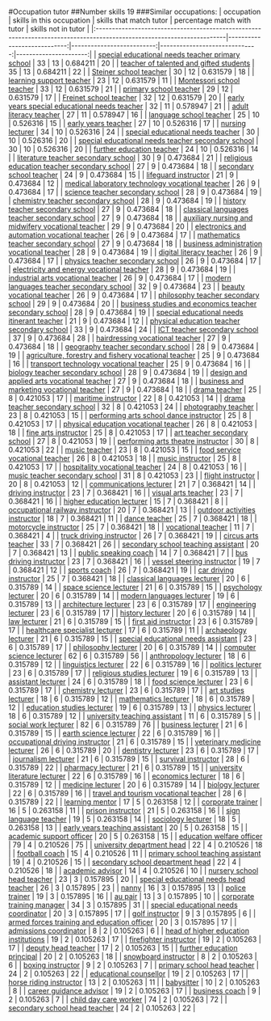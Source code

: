 #Occupation tutor
##Number skills 19
###Similar occupations:
| occupation                                                                                                            |   skills in this occupation |   skills that match tutor |   percentage match with tutor |   skills not in tutor |
|:----------------------------------------------------------------------------------------------------------------------|----------------------------:|--------------------------:|------------------------------:|----------------------:|
| [special educational needs teacher primary school](special_educational_needs_teacher_primary_school.md)               |                          33 |                        13 |                      0.684211 |                    20 |
| [teacher of talented and gifted students](teacher_of_talented_and_gifted_students.md)                                 |                          35 |                        13 |                      0.684211 |                    22 |
| [Steiner school teacher](Steiner_school_teacher.md)                                                                   |                          30 |                        12 |                      0.631579 |                    18 |
| [learning support teacher](learning_support_teacher.md)                                                               |                          23 |                        12 |                      0.631579 |                    11 |
| [Montessori school teacher](Montessori_school_teacher.md)                                                             |                          33 |                        12 |                      0.631579 |                    21 |
| [primary school teacher](primary_school_teacher.md)                                                                   |                          29 |                        12 |                      0.631579 |                    17 |
| [Freinet school teacher](Freinet_school_teacher.md)                                                                   |                          32 |                        12 |                      0.631579 |                    20 |
| [early years special educational needs teacher](early_years_special_educational_needs_teacher.md)                     |                          32 |                        11 |                      0.578947 |                    21 |
| [adult literacy teacher](adult_literacy_teacher.md)                                                                   |                          27 |                        11 |                      0.578947 |                    16 |
| [language school teacher](language_school_teacher.md)                                                                 |                          25 |                        10 |                      0.526316 |                    15 |
| [early years teacher](early_years_teacher.md)                                                                         |                          27 |                        10 |                      0.526316 |                    17 |
| [nursing lecturer](nursing_lecturer.md)                                                                               |                          34 |                        10 |                      0.526316 |                    24 |
| [special educational needs teacher](special_educational_needs_teacher.md)                                             |                          30 |                        10 |                      0.526316 |                    20 |
| [special educational needs teacher secondary school](special_educational_needs_teacher_secondary_school.md)           |                          30 |                        10 |                      0.526316 |                    20 |
| [further education teacher](further_education_teacher.md)                                                             |                          24 |                        10 |                      0.526316 |                    14 |
| [literature teacher secondary school](literature_teacher_secondary_school.md)                                         |                          30 |                         9 |                      0.473684 |                    21 |
| [religious education teacher secondary school](religious_education_teacher_secondary_school.md)                       |                          27 |                         9 |                      0.473684 |                    18 |
| [secondary school teacher](secondary_school_teacher.md)                                                               |                          24 |                         9 |                      0.473684 |                    15 |
| [lifeguard instructor](lifeguard_instructor.md)                                                                       |                          21 |                         9 |                      0.473684 |                    12 |
| [medical laboratory technology vocational teacher](medical_laboratory_technology_vocational_teacher.md)               |                          26 |                         9 |                      0.473684 |                    17 |
| [science teacher secondary school](science_teacher_secondary_school.md)                                               |                          28 |                         9 |                      0.473684 |                    19 |
| [chemistry teacher secondary school](chemistry_teacher_secondary_school.md)                                           |                          28 |                         9 |                      0.473684 |                    19 |
| [history teacher secondary school](history_teacher_secondary_school.md)                                               |                          27 |                         9 |                      0.473684 |                    18 |
| [classical languages teacher secondary school](classical_languages_teacher_secondary_school.md)                       |                          27 |                         9 |                      0.473684 |                    18 |
| [auxiliary nursing and midwifery vocational teacher](auxiliary_nursing_and_midwifery_vocational_teacher.md)           |                          29 |                         9 |                      0.473684 |                    20 |
| [electronics and automation vocational teacher](electronics_and_automation_vocational_teacher.md)                     |                          26 |                         9 |                      0.473684 |                    17 |
| [mathematics teacher secondary school](mathematics_teacher_secondary_school.md)                                       |                          27 |                         9 |                      0.473684 |                    18 |
| [business administration vocational teacher](business_administration_vocational_teacher.md)                           |                          28 |                         9 |                      0.473684 |                    19 |
| [digital literacy teacher](digital_literacy_teacher.md)                                                               |                          26 |                         9 |                      0.473684 |                    17 |
| [physics teacher secondary school](physics_teacher_secondary_school.md)                                               |                          26 |                         9 |                      0.473684 |                    17 |
| [electricity and energy vocational teacher](electricity_and_energy_vocational_teacher.md)                             |                          28 |                         9 |                      0.473684 |                    19 |
| [industrial arts vocational teacher](industrial_arts_vocational_teacher.md)                                           |                          26 |                         9 |                      0.473684 |                    17 |
| [modern languages teacher secondary school](modern_languages_teacher_secondary_school.md)                             |                          32 |                         9 |                      0.473684 |                    23 |
| [beauty vocational teacher](beauty_vocational_teacher.md)                                                             |                          26 |                         9 |                      0.473684 |                    17 |
| [philosophy teacher secondary school](philosophy_teacher_secondary_school.md)                                         |                          29 |                         9 |                      0.473684 |                    20 |
| [business studies and economics teacher secondary school](business_studies_and_economics_teacher_secondary_school.md) |                          28 |                         9 |                      0.473684 |                    19 |
| [special educational needs itinerant teacher](special_educational_needs_itinerant_teacher.md)                         |                          21 |                         9 |                      0.473684 |                    12 |
| [physical education teacher secondary school](physical_education_teacher_secondary_school.md)                         |                          33 |                         9 |                      0.473684 |                    24 |
| [ICT teacher secondary school](ICT_teacher_secondary_school.md)                                                       |                          37 |                         9 |                      0.473684 |                    28 |
| [hairdressing vocational teacher](hairdressing_vocational_teacher.md)                                                 |                          27 |                         9 |                      0.473684 |                    18 |
| [geography teacher secondary school](geography_teacher_secondary_school.md)                                           |                          28 |                         9 |                      0.473684 |                    19 |
| [agriculture, forestry and fishery vocational teacher](agriculture,_forestry_and_fishery_vocational_teacher.md)       |                          25 |                         9 |                      0.473684 |                    16 |
| [transport technology vocational teacher](transport_technology_vocational_teacher.md)                                 |                          25 |                         9 |                      0.473684 |                    16 |
| [biology teacher secondary school](biology_teacher_secondary_school.md)                                               |                          28 |                         9 |                      0.473684 |                    19 |
| [design and applied arts vocational teacher](design_and_applied_arts_vocational_teacher.md)                           |                          27 |                         9 |                      0.473684 |                    18 |
| [business and marketing vocational teacher](business_and_marketing_vocational_teacher.md)                             |                          27 |                         9 |                      0.473684 |                    18 |
| [drama teacher](drama_teacher.md)                                                                                     |                          25 |                         8 |                      0.421053 |                    17 |
| [maritime instructor](maritime_instructor.md)                                                                         |                          22 |                         8 |                      0.421053 |                    14 |
| [drama teacher secondary school](drama_teacher_secondary_school.md)                                                   |                          32 |                         8 |                      0.421053 |                    24 |
| [photography teacher](photography_teacher.md)                                                                         |                          23 |                         8 |                      0.421053 |                    15 |
| [performing arts school dance instructor](performing_arts_school_dance_instructor.md)                                 |                          25 |                         8 |                      0.421053 |                    17 |
| [physical education vocational teacher](physical_education_vocational_teacher.md)                                     |                          26 |                         8 |                      0.421053 |                    18 |
| [fine arts instructor](fine_arts_instructor.md)                                                                       |                          25 |                         8 |                      0.421053 |                    17 |
| [art teacher secondary school](art_teacher_secondary_school.md)                                                       |                          27 |                         8 |                      0.421053 |                    19 |
| [performing arts theatre instructor](performing_arts_theatre_instructor.md)                                           |                          30 |                         8 |                      0.421053 |                    22 |
| [music teacher](music_teacher.md)                                                                                     |                          23 |                         8 |                      0.421053 |                    15 |
| [food service vocational teacher](food_service_vocational_teacher.md)                                                 |                          26 |                         8 |                      0.421053 |                    18 |
| [music instructor](music_instructor.md)                                                                               |                          25 |                         8 |                      0.421053 |                    17 |
| [hospitality vocational teacher](hospitality_vocational_teacher.md)                                                   |                          24 |                         8 |                      0.421053 |                    16 |
| [music teacher secondary school](music_teacher_secondary_school.md)                                                   |                          31 |                         8 |                      0.421053 |                    23 |
| [flight instructor](flight_instructor.md)                                                                             |                          20 |                         8 |                      0.421053 |                    12 |
| [communications lecturer](communications_lecturer.md)                                                                 |                          21 |                         7 |                      0.368421 |                    14 |
| [driving instructor](driving_instructor.md)                                                                           |                          23 |                         7 |                      0.368421 |                    16 |
| [visual arts teacher](visual_arts_teacher.md)                                                                         |                          23 |                         7 |                      0.368421 |                    16 |
| [higher education lecturer](higher_education_lecturer.md)                                                             |                          15 |                         7 |                      0.368421 |                     8 |
| [occupational railway instructor](occupational_railway_instructor.md)                                                 |                          20 |                         7 |                      0.368421 |                    13 |
| [outdoor activities instructor](outdoor_activities_instructor.md)                                                     |                          18 |                         7 |                      0.368421 |                    11 |
| [dance teacher](dance_teacher.md)                                                                                     |                          25 |                         7 |                      0.368421 |                    18 |
| [motorcycle instructor](motorcycle_instructor.md)                                                                     |                          25 |                         7 |                      0.368421 |                    18 |
| [vocational teacher](vocational_teacher.md)                                                                           |                          11 |                         7 |                      0.368421 |                     4 |
| [truck driving instructor](truck_driving_instructor.md)                                                               |                          26 |                         7 |                      0.368421 |                    19 |
| [circus arts teacher](circus_arts_teacher.md)                                                                         |                          33 |                         7 |                      0.368421 |                    26 |
| [secondary school teaching assistant](secondary_school_teaching_assistant.md)                                         |                          20 |                         7 |                      0.368421 |                    13 |
| [public speaking coach](public_speaking_coach.md)                                                                     |                          14 |                         7 |                      0.368421 |                     7 |
| [bus driving instructor](bus_driving_instructor.md)                                                                   |                          23 |                         7 |                      0.368421 |                    16 |
| [vessel steering instructor](vessel_steering_instructor.md)                                                           |                          19 |                         7 |                      0.368421 |                    12 |
| [sports coach](sports_coach.md)                                                                                       |                          26 |                         7 |                      0.368421 |                    19 |
| [car driving instructor](car_driving_instructor.md)                                                                   |                          25 |                         7 |                      0.368421 |                    18 |
| [classical languages lecturer](classical_languages_lecturer.md)                                                       |                          20 |                         6 |                      0.315789 |                    14 |
| [space science lecturer](space_science_lecturer.md)                                                                   |                          21 |                         6 |                      0.315789 |                    15 |
| [psychology lecturer](psychology_lecturer.md)                                                                         |                          20 |                         6 |                      0.315789 |                    14 |
| [modern languages lecturer](modern_languages_lecturer.md)                                                             |                          19 |                         6 |                      0.315789 |                    13 |
| [architecture lecturer](architecture_lecturer.md)                                                                     |                          23 |                         6 |                      0.315789 |                    17 |
| [engineering lecturer](engineering_lecturer.md)                                                                       |                          23 |                         6 |                      0.315789 |                    17 |
| [history lecturer](history_lecturer.md)                                                                               |                          20 |                         6 |                      0.315789 |                    14 |
| [law lecturer](law_lecturer.md)                                                                                       |                          21 |                         6 |                      0.315789 |                    15 |
| [first aid instructor](first_aid_instructor.md)                                                                       |                          23 |                         6 |                      0.315789 |                    17 |
| [healthcare specialist lecturer](healthcare_specialist_lecturer.md)                                                   |                          17 |                         6 |                      0.315789 |                    11 |
| [archaeology lecturer](archaeology_lecturer.md)                                                                       |                          21 |                         6 |                      0.315789 |                    15 |
| [special educational needs assistant](special_educational_needs_assistant.md)                                         |                          23 |                         6 |                      0.315789 |                    17 |
| [philosophy lecturer](philosophy_lecturer.md)                                                                         |                          20 |                         6 |                      0.315789 |                    14 |
| [computer science lecturer](computer_science_lecturer.md)                                                             |                          62 |                         6 |                      0.315789 |                    56 |
| [anthropology lecturer](anthropology_lecturer.md)                                                                     |                          18 |                         6 |                      0.315789 |                    12 |
| [linguistics lecturer](linguistics_lecturer.md)                                                                       |                          22 |                         6 |                      0.315789 |                    16 |
| [politics lecturer](politics_lecturer.md)                                                                             |                          23 |                         6 |                      0.315789 |                    17 |
| [religious studies lecturer](religious_studies_lecturer.md)                                                           |                          19 |                         6 |                      0.315789 |                    13 |
| [assistant lecturer](assistant_lecturer.md)                                                                           |                          24 |                         6 |                      0.315789 |                    18 |
| [food science lecturer](food_science_lecturer.md)                                                                     |                          23 |                         6 |                      0.315789 |                    17 |
| [chemistry lecturer](chemistry_lecturer.md)                                                                           |                          23 |                         6 |                      0.315789 |                    17 |
| [art studies lecturer](art_studies_lecturer.md)                                                                       |                          18 |                         6 |                      0.315789 |                    12 |
| [mathematics lecturer](mathematics_lecturer.md)                                                                       |                          18 |                         6 |                      0.315789 |                    12 |
| [education studies lecturer](education_studies_lecturer.md)                                                           |                          19 |                         6 |                      0.315789 |                    13 |
| [physics lecturer](physics_lecturer.md)                                                                               |                          18 |                         6 |                      0.315789 |                    12 |
| [university teaching assistant](university_teaching_assistant.md)                                                     |                          11 |                         6 |                      0.315789 |                     5 |
| [social work lecturer](social_work_lecturer.md)                                                                       |                          82 |                         6 |                      0.315789 |                    76 |
| [business lecturer](business_lecturer.md)                                                                             |                          21 |                         6 |                      0.315789 |                    15 |
| [earth science lecturer](earth_science_lecturer.md)                                                                   |                          22 |                         6 |                      0.315789 |                    16 |
| [occupational driving instructor](occupational_driving_instructor.md)                                                 |                          21 |                         6 |                      0.315789 |                    15 |
| [veterinary medicine lecturer](veterinary_medicine_lecturer.md)                                                       |                          26 |                         6 |                      0.315789 |                    20 |
| [dentistry lecturer](dentistry_lecturer.md)                                                                           |                          23 |                         6 |                      0.315789 |                    17 |
| [journalism lecturer](journalism_lecturer.md)                                                                         |                          21 |                         6 |                      0.315789 |                    15 |
| [survival instructor](survival_instructor.md)                                                                         |                          28 |                         6 |                      0.315789 |                    22 |
| [pharmacy lecturer](pharmacy_lecturer.md)                                                                             |                          21 |                         6 |                      0.315789 |                    15 |
| [university literature lecturer](university_literature_lecturer.md)                                                   |                          22 |                         6 |                      0.315789 |                    16 |
| [economics lecturer](economics_lecturer.md)                                                                           |                          18 |                         6 |                      0.315789 |                    12 |
| [medicine lecturer](medicine_lecturer.md)                                                                             |                          20 |                         6 |                      0.315789 |                    14 |
| [biology lecturer](biology_lecturer.md)                                                                               |                          22 |                         6 |                      0.315789 |                    16 |
| [travel and tourism vocational teacher](travel_and_tourism_vocational_teacher.md)                                     |                          28 |                         6 |                      0.315789 |                    22 |
| [learning mentor](learning_mentor.md)                                                                                 |                          17 |                         5 |                      0.263158 |                    12 |
| [corporate trainer](corporate_trainer.md)                                                                             |                          16 |                         5 |                      0.263158 |                    11 |
| [prison instructor](prison_instructor.md)                                                                             |                          21 |                         5 |                      0.263158 |                    16 |
| [sign language teacher](sign_language_teacher.md)                                                                     |                          19 |                         5 |                      0.263158 |                    14 |
| [sociology lecturer](sociology_lecturer.md)                                                                           |                          18 |                         5 |                      0.263158 |                    13 |
| [early years teaching assistant](early_years_teaching_assistant.md)                                                   |                          20 |                         5 |                      0.263158 |                    15 |
| [academic support officer](academic_support_officer.md)                                                               |                          20 |                         5 |                      0.263158 |                    15 |
| [education welfare officer](education_welfare_officer.md)                                                             |                          79 |                         4 |                      0.210526 |                    75 |
| [university department head](university_department_head.md)                                                           |                          22 |                         4 |                      0.210526 |                    18 |
| [football coach](football_coach.md)                                                                                   |                          15 |                         4 |                      0.210526 |                    11 |
| [primary school teaching assistant](primary_school_teaching_assistant.md)                                             |                          19 |                         4 |                      0.210526 |                    15 |
| [secondary school department head](secondary_school_department_head.md)                                               |                          22 |                         4 |                      0.210526 |                    18 |
| [academic advisor](academic_advisor.md)                                                                               |                          14 |                         4 |                      0.210526 |                    10 |
| [nursery school head teacher](nursery_school_head_teacher.md)                                                         |                          23 |                         3 |                      0.157895 |                    20 |
| [special educational needs head teacher](special_educational_needs_head_teacher.md)                                   |                          26 |                         3 |                      0.157895 |                    23 |
| [nanny](nanny.md)                                                                                                     |                          16 |                         3 |                      0.157895 |                    13 |
| [police trainer](police_trainer.md)                                                                                   |                          19 |                         3 |                      0.157895 |                    16 |
| [au pair](au_pair.md)                                                                                                 |                          13 |                         3 |                      0.157895 |                    10 |
| [corporate training manager](corporate_training_manager.md)                                                           |                          34 |                         3 |                      0.157895 |                    31 |
| [special educational needs coordinator](special_educational_needs_coordinator.md)                                     |                          20 |                         3 |                      0.157895 |                    17 |
| [golf instructor](golf_instructor.md)                                                                                 |                           9 |                         3 |                      0.157895 |                     6 |
| [armed forces training and education officer](armed_forces_training_and_education_officer.md)                         |                          20 |                         3 |                      0.157895 |                    17 |
| [admissions coordinator](admissions_coordinator.md)                                                                   |                           8 |                         2 |                      0.105263 |                     6 |
| [head of higher education institutions](head_of_higher_education_institutions.md)                                     |                          19 |                         2 |                      0.105263 |                    17 |
| [firefighter instructor](firefighter_instructor.md)                                                                   |                          19 |                         2 |                      0.105263 |                    17 |
| [deputy head teacher](deputy_head_teacher.md)                                                                         |                          17 |                         2 |                      0.105263 |                    15 |
| [further education principal](further_education_principal.md)                                                         |                          20 |                         2 |                      0.105263 |                    18 |
| [snowboard instructor](snowboard_instructor.md)                                                                       |                           8 |                         2 |                      0.105263 |                     6 |
| [boxing instructor](boxing_instructor.md)                                                                             |                           9 |                         2 |                      0.105263 |                     7 |
| [primary school head teacher](primary_school_head_teacher.md)                                                         |                          24 |                         2 |                      0.105263 |                    22 |
| [educational counsellor](educational_counsellor.md)                                                                   |                          19 |                         2 |                      0.105263 |                    17 |
| [horse riding instructor](horse_riding_instructor.md)                                                                 |                          13 |                         2 |                      0.105263 |                    11 |
| [babysitter](babysitter.md)                                                                                           |                          10 |                         2 |                      0.105263 |                     8 |
| [career guidance advisor](career_guidance_advisor.md)                                                                 |                          19 |                         2 |                      0.105263 |                    17 |
| [business coach](business_coach.md)                                                                                   |                           9 |                         2 |                      0.105263 |                     7 |
| [child day care worker](child_day_care_worker.md)                                                                     |                          74 |                         2 |                      0.105263 |                    72 |
| [secondary school head teacher](secondary_school_head_teacher.md)                                                     |                          24 |                         2 |                      0.105263 |                    22 |
